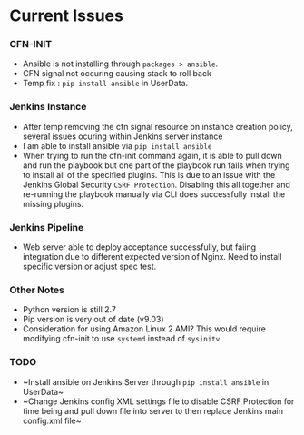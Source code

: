 # Current Issues

### CFN-INIT
- Ansible is not installing through `packages > ansible`.
- CFN signal not occuring causing stack to roll back
- Temp fix : `pip install ansible` in UserData.

### Jenkins Instance
- After temp removing the cfn signal resource on instance creation policy, several issues ocuring within Jenkins server instance
- I am able to install ansible via `pip install ansible`
- When trying to run the cfn-init command again, it is able to pull down and run the playbook but one part of the playbook run fails
when trying to install all of the specified plugins. This is due to an issue with the Jenkins  Global Security `CSRF Protection`. 
Disabling this all together and re-running the playbook manually via CLI does successfully install the missing plugins.

### Jenkins Pipeline
- Web server able to deploy acceptance successfully, but faiing integration due to different expected version of Nginx. Need to install specific version or adjust spec test.

### Other Notes
- Python version is still 2.7
- Pip version is very out of date (v9.03)
- Consideration for using Amazon Linux 2 AMI? This would require modifying cfn-init to use `systemd` instead of `sysinitv`

### TODO
- ~Install ansible on Jenkins Server through `pip install ansible` in UserData~
- ~Change Jenkins config XML settings file to disable CSRF Protection for time being and pull down file into server to then replace 
Jenkins main config.xml file~